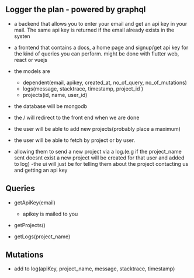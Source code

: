 ## Logger the plan - powered by graphql

-   a backend that allows you to enter your email and get an api key in your mail. The same api key is returned if the email already exists in the systen

-   a frontend that contains a docs, a home page and signup/get api key for the kind of queries you can perform. might be done with flutter web, react or vuejs

-   the models are

    -   dependent(email, apikey, created_at, no_of_query, no_of_mutations)
    -   logs(message, stacktrace, timestamp, project_id )
    -   projects(id, name, user_id)

-   the database will be mongodb
-   the / will redirect to the front end when we are done
-   the user will be able to add new projects(probably place a maximum)
-   the user will be able to fetch by project or by user.
-   allowing them to send a new project via a log.(e.g if the project_name sent doesnt exist a new project will be created for that user and added to log)
    -the ui will just be for telling them about the project contacting us and getting an api key

## Queries

-   getApiKey(email)

    -   apikey is mailed to you

-   getProjects()

-   getLogs(project_name)

## Mutations

-   add to log(apiKey, project_name, message, stacktrace, timestamp)
